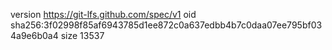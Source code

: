 version https://git-lfs.github.com/spec/v1
oid sha256:3f02998f85af6943785d1ee872c0a637edbb4b7c0daa07ee795bf034a9e6b0a4
size 13537
